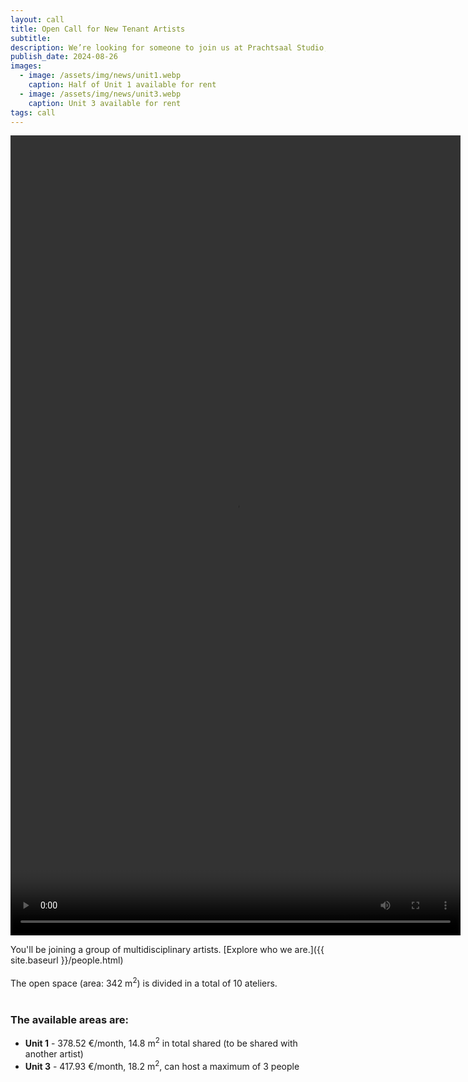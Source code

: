 ```yaml
---
layout: call
title: Open Call for New Tenant Artists
subtitle: 
description: We’re looking for someone to join us at Prachtsaal Studio, our beautiful open space in Neukölln (halfway between U-Leinestraße and U-Hermannstraße)!
publish_date: 2024-08-26
images:
  - image: /assets/img/news/unit1.webp
    caption: Half of Unit 1 available for rent
  - image: /assets/img/news/unit3.webp
    caption: Unit 3 available for rent
tags: call
---
```


<video width="720" height="1280" controls>
  <source src="{{ "/assets/video/open_call_august_2024_low.mp4" | relative_url }}" type="video/mp4">
  Your browser does not support the video tag.
</video>
<br>

You'll be joining a group of multidisciplinary artists.
[Explore who we are.]({{ site.baseurl }}/people.html)
<br><br>
The open space (area: 342 m<sup>2</sup>) is divided in a total of 10 ateliers.
<br><br>

### The available areas are:

<ul>
<li><b>Unit 1</b> - 378.52 €/month, 14.8 m<sup>2</sup> in total shared (to be shared with another artist)</li>
<li><b>Unit 3</b> - 417.93 €/month, 18.2 m<sup>2</sup>, can host a maximum of 3 people</li>
</ul>
